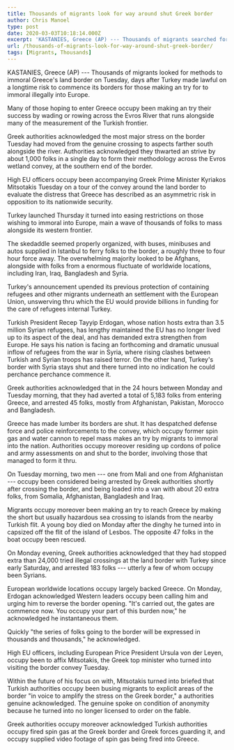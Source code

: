 ```yaml
---
title: Thousands of migrants look for way around shut Greek border
author: Chris Manoel
type: post
date: 2020-03-03T10:18:14.000Z
excerpt: 'KASTANIES, Greece (AP) --- Thousands of migrants searched for ways to cross Greece''s land border on Tuesday, days after Turkey made good on a longtime threat to open its borders for those seeking to cross illegally into Europe.Many of those hoping to enter Greece were trying their luck by wading or rowing across the Evros&hellip;'
url: /thousands-of-migrants-look-for-way-around-shut-greek-border/
tags: [Migrants, Thousands]
---
```


KASTANIES, Greece (AP) --- Thousands of migrants looked for methods to immoral Greece's land border on Tuesday, days after Turkey made lawful on a longtime risk to commence its borders for those making an try for to immoral illegally into Europe.

Many of those hoping to enter Greece occupy been making an try their success by wading or rowing across the Evros River that runs alongside many of the measurement of the Turkish frontier.

Greek authorities acknowledged the most major stress on the border Tuesday had moved from the genuine crossing to aspects farther south alongside the river. Authorities acknowledged they thwarted an strive by about 1,000 folks in a single day to form their methodology across the Evros wetland convey, at the southern end of the border.

High EU officers occupy been accompanying Greek Prime Minister Kyriakos Mitsotakis Tuesday on a tour of the convey around the land border to evaluate the distress that Greece has described as an asymmetric risk in opposition to its nationwide security.

Turkey launched Thursday it turned into easing restrictions on those wishing to immoral into Europe, main a wave of thousands of folks to mass alongside its western frontier.

The skedaddle seemed properly organized, with buses, minibuses and autos supplied in Istanbul to ferry folks to the border, a roughly three to four hour force away. The overwhelming majority looked to be Afghans, alongside with folks from a enormous fluctuate of worldwide locations, including Iran, Iraq, Bangladesh and Syria.

Turkey's announcement upended its previous protection of containing refugees and other migrants underneath an settlement with the European Union, unswerving thru which the EU would provide billions in funding for the care of refugees internal Turkey.

Turkish President Recep Tayyip Erdogan, whose nation hosts extra than 3.5 million Syrian refugees, has lengthy maintained the EU has no longer lived up to its aspect of the deal, and has demanded extra strengthen from Europe. He says his nation is facing an forthcoming and dramatic unusual inflow of refugees from the war in Syria, where rising clashes between Turkish and Syrian troops has raised terror. On the other hand, Turkey's border with Syria stays shut and there turned into no indication he could perchance perchance commence it.

Greek authorities acknowledged that in the 24 hours between Monday and Tuesday morning, that they had averted a total of 5,183 folks from entering Greece, and arrested 45 folks, mostly from Afghanistan, Pakistan, Morocco and Bangladesh.

Greece has made lumber its borders are shut. It has despatched defense force and police reinforcements to the convey, which occupy former spin gas and water cannon to repel mass makes an try by migrants to immoral into the nation. Authorities occupy moreover residing up cordons of police and army assessments on and shut to the border, involving those that managed to form it thru.

On Tuesday morning, two men --- one from Mali and one from Afghanistan --- occupy been considered being arrested by Greek authorities shortly after crossing the border, and being loaded into a van with about 20 extra folks, from Somalia, Afghanistan, Bangladesh and Iraq.

Migrants occupy moreover been making an try to reach Greece by making the short but usually hazardous sea crossing to islands from the nearby Turkish flit. A young boy died on Monday after the dinghy he turned into in capsized off the flit of the island of Lesbos. The opposite 47 folks in the boat occupy been rescued.

On Monday evening, Greek authorities acknowledged that they had stopped extra than 24,000 tried illegal crossings at the land border with Turkey since early Saturday, and arrested 183 folks --- utterly a few of whom occupy been Syrians.

European worldwide locations occupy largely backed Greece. On Monday, Erdogan acknowledged Western leaders occupy been calling him and urging him to reverse the border opening. "It's carried out, the gates are commence now. You occupy your part of this burden now," he acknowledged he instantaneous them.

Quickly "the series of folks going to the border will be expressed in thousands and thousands," he acknowledged.

High EU officers, including European Price President Ursula von der Leyen, occupy been to affix Mitsotakis, the Greek top minister who turned into visiting the border convey Tuesday.

Within the future of his focus on with, Mitsotakis turned into briefed that Turkish authorities occupy been busing migrants to explicit areas of the border "in voice to amplify the stress on the Greek border," a authorities genuine acknowledged. The genuine spoke on condition of anonymity because he turned into no longer licensed to order on the fable.

Greek authorities occupy moreover acknowledged Turkish authorities occupy fired spin gas at the Greek border and Greek forces guarding it, and occupy supplied video footage of spin gas being fired into Greece.

